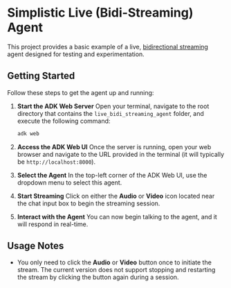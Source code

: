# Simplistic Live (Bidi-Streaming) Agent
This project provides a basic example of a live, [bidirectional streaming](https://google.github.io/adk-docs/streaming/) agent 
designed for testing and experimentation.

## Getting Started

Follow these steps to get the agent up and running:

1.  **Start the ADK Web Server**
    Open your terminal, navigate to the root directory that contains the 
    `live_bidi_streaming_agent` folder, and execute the following command:
    ```bash
    adk web
    ```

2.  **Access the ADK Web UI**
    Once the server is running, open your web browser and navigate to the URL 
    provided in the terminal (it will typically be `http://localhost:8000`).

3.  **Select the Agent**
    In the top-left corner of the ADK Web UI, use the dropdown menu to select 
    this agent.

4.  **Start Streaming**
    Click on either the **Audio** or **Video** icon located near the chat input 
    box to begin the streaming session.

5.  **Interact with the Agent**
    You can now begin talking to the agent, and it will respond in real-time.

## Usage Notes

* You only need to click the **Audio** or **Video** button once to initiate the
 stream. The current version does not support stopping and restarting the stream
  by clicking the button again during a session.
